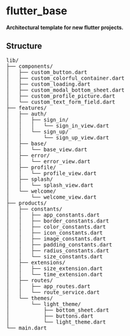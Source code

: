 # flutter_base

**Architectural template for new flutter projects.**

## Structure

<pre>
lib/
├── components/
│   ├── custom_button.dart
│   ├── custom_colorful_container.dart
│   ├── custom_loading.dart
│   ├── custom_modal_bottom_sheet.dart
│   ├── custom_profile_picture.dart
│   └── custom_text_form_field.dart
├── features/
│   ├── auth/
│   │   ├── sign_in/
│   │   │   └── sign_in_view.dart
│   │   └── sign_up/
│   │       └── sign_up_view.dart
│   ├── base/
│   │   └── base_view.dart
│   ├── error/
│   │   └── error_view.dart
│   ├── profile/
│   │   └── profile_view.dart
│   ├── splash/
│   │   └── splash_view.dart
│   └── welcome/
│       └── welcome_view.dart
├── products/
│   ├── constants/
│   │   ├── app_constants.dart
│   │   ├── border_constants.dart
│   │   ├── color_constants.dart
│   │   ├── icon_constants.dart
│   │   ├── image_constants.dart
│   │   ├── padding_constants.dart
│   │   ├── radius_constants.dart
│   │   └── size_constants.dart
│   ├── extensions/
│   │   ├── size_extension.dart
│   │   └── time_extension.dart
│   ├── routes/
│   │   ├── app_routes.dart
│   │   └── route_service.dart
│   └── themes/
│       └── light_theme/
│           ├── bottom_sheet.dart
│           ├── buttons.dart
│           └── light_theme.dart
└── main.dart
</pre>